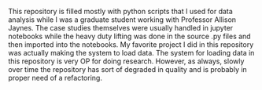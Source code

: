This repository is filled mostly with python scripts that I used for data analysis while I was a graduate student working with Professor Allison Jaynes. The case studies themselves were usually handled in jupyter notebooks while the heavy duty lifting was done in the source .py files and then imported into the notebooks. My favorite project I did in this repository was actually making the system to load data. The system for loading data in this repository is very OP for doing research. However, as always, slowly over time the repository has sort of degraded in quality and is probably in proper need of a refactoring.
